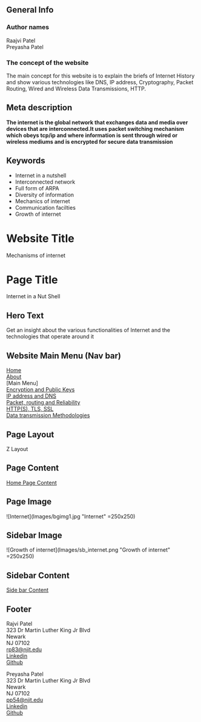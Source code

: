 ## General Info

### Author names 
Raajvi Patel\
Preyasha Patel

### The concept of the website
The main concept for this website is to explain the briefs of Internet History and show various technologies like DNS, IP address, Cryptography, Packet Routing, Wired and Wireless Data Transmissions, HTTP.

## Meta description
**The internet is the global network that exchanges data and media over devices that are interconnected.It uses packet switching mechanism which obeys tcp/ip and where information is sent through wired or wireless mediums and is encrypted for secure data transmission**

## Keywords
- Internet in a nutshell
- Interconnected network
- Full form of ARPA
- Diversity of information
- Mechanics of internet
- Communication facilties
- Growth of internet

# Website Title 
Mechanisms of internet

# Page Title
Internet in a Nut Shell

## Hero Text
Get an insight about the various functionalities of Internet and the technologies that operate around it

## Website Main Menu (Nav bar)
[Home](README.md)\
[About](AboutUs.md)\
[Main Menu]\
[Encryption and Public Keys](Encryption_and_public_keys.md)\
[IP address and DNS](IP_address_and_DNS.md)\
[Packet, routing and Reliability](Packet_routing_and_reliability.md)\
[HTTP(S), TLS, SSL](HTTPS_SSL_TLS_DigitalCertificate.md)\
[Data transmission Methodologies](Wired_and_wireless_data_transmission.md)

## Page Layout
Z Layout

## Page Content
[Home Page Content](HomePageContent.md)

## Page Image
![Internet](Images/bgimg1.jpg "Internet" =250x250)

## Sidebar Image
![Growth of internet](Images/sb_internet.png "Growth of internet" =250x250)

## Sidebar Content
[Side bar Content](HomePagesbContent.md)

## Footer
Rajvi Patel\
323 Dr Martin Luther King Jr Blvd\
Newark\
NJ 07102\
<rp83@njit.edu>\
[Linkedin](http://linkedin.com/in/rajvi-patel-4403681b5)\
[Github](https://github.com/raajvipatel99)


Preyasha Patel\
323 Dr Martin Luther King Jr Blvd\
Newark\
NJ 07102\
<pp54@njit.edu>\
[Linkedin](http://linkedin.com/in/preyasha-patel-67356a122)\
[Github](https://github.com/preyasha2810)
